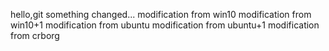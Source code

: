 hello,git
something changed...
modification from win10
modification from win10+1
modification from ubuntu
modification from ubuntu+1
modification from crborg


